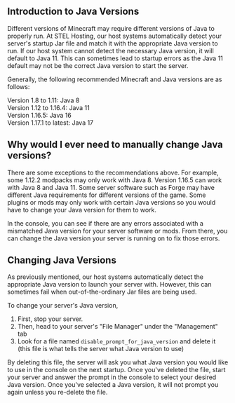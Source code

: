 ## Introduction to Java Versions
Different versions of Minecraft may require different versions of Java to properly run. At STEL Hosting, our host systems automatically detect your server's startup Jar file and match it with the appropriate Java version to run. If our host system cannot detect the necessary Java version, it will default to Java 11. This can sometimes lead to startup errors as the Java 11 default may not be the correct Java version to start the server.

Generally, the following recommended Minecraft and Java versions are as follows:

Version 1.8 to 1.11: Java 8
<br/>
Version 1.12 to 1.16.4: Java 11
<br/>
Version 1.16.5: Java 16
<br/>
Version 1.17.1 to latest: Java 17

## Why would I ever need to manually change Java versions?

There are some exceptions to the recommendations above.
For example, some 1.12.2 modpacks may only work with Java 8. Version 1.16.5 can work with Java 8 and Java 11. Some server software such as Forge may have different Java requirements for different versions of the game. Some plugins or mods may only work with certain Java versions so you would have to change your Java version for them to work.

In the console, you can see if there are any errors associated with a mismatched Java version for your server software or mods. From there, you can change the Java version your server is running on to fix those errors.

## Changing Java Versions

As previously mentioned, our host systems automatically detect the appropriate Java version to launch your server with. However, this can sometimes fail when out-of-the-ordinary Jar files are being used.

To change your server's Java version, 
1) First, stop your server.
2) Then, head to your server's "File Manager" under the "Management" tab
3) Look for a file named `disable_prompt_for_java_version` and delete it (this file is what tells the server what Java version to use)

By deleting this file, the server will ask you what Java version you would like to use in the console on the next startup. Once you've deleted the file, start your server and answer the prompt in the console to select your desired Java version. Once you've selected a Java version, it will not prompt you again unless you re-delete the file.

